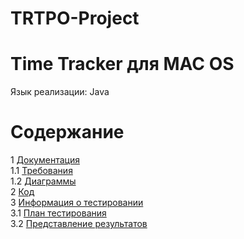 # TRTPO-Project
# Time Tracker для MAC OS
Язык реализации: Java 

# Содержание
1 [Документация](Project/Documents)  
1.1 [Требования](Project/Documents/Requirements.md)  
1.2 [Диаграммы](Project/Documents/Diagrams/README)  
2 [Код](Project/Code)  
3 [Информация о тестировании](Testing)  
3.1 [План тестирования](Testing/TestPlan.md)  
3.2 [Представление результатов](Testing/TestResults.md)  
